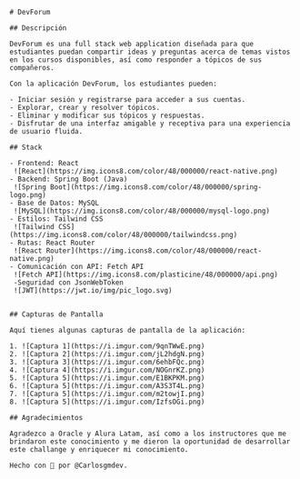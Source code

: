     # DevForum
    
    ## Descripción
    
    DevForum es una full stack web application diseñada para que estudiantes puedan compartir ideas y preguntas acerca de temas vistos en los cursos disponibles, así como responder a tópicos de sus compañeros.
    
    Con la aplicación DevForum, los estudiantes pueden:
    
    - Iniciar sesión y registrarse para acceder a sus cuentas.
    - Explorar, crear y resolver tópicos.
    - Eliminar y modificar sus tópicos y respuestas.
    - Disfrutar de una interfaz amigable y receptiva para una experiencia de usuario fluida.
    
    ## Stack
    
    - Frontend: React 
     ![React](https://img.icons8.com/color/48/000000/react-native.png) 
    - Backend: Spring Boot (Java)
     ![Spring Boot](https://img.icons8.com/color/48/000000/spring-logo.png) 
    - Base de Datos: MySQL
     ![MySQL](https://img.icons8.com/color/48/000000/mysql-logo.png) 
    - Estilos: Tailwind CSS
     ![Tailwind CSS](https://img.icons8.com/color/48/000000/tailwindcss.png) 
    - Rutas: React Router
     ![React Router](https://img.icons8.com/color/48/000000/react-native.png) 
    - Comunicación con API: Fetch API
     ![Fetch API](https://img.icons8.com/plasticine/48/000000/api.png) 
     -Seguridad con JsonWebToken
     ![JWT](https://jwt.io/img/pic_logo.svg)
    
    
    ## Capturas de Pantalla
    
    Aquí tienes algunas capturas de pantalla de la aplicación:
    
    1. ![Captura 1](https://i.imgur.com/9qnTWwE.png)
    2. ![Captura 2](https://i.imgur.com/jL2hdgN.png)
    3. ![Captura 3](https://i.imgur.com/6ehbFQc.png)
    4. ![Captura 4](https://i.imgur.com/NOGnrKZ.png)
    5. ![Captura 5](https://i.imgur.com/E1BKPKM.png)
    6. ![Captura 5](https://i.imgur.com/A3S3T4L.png)
    7. ![Captura 5](https://i.imgur.com/m2towjI.png)
    8. ![Captura 5](https://i.imgur.com/IzfsOGi.png)
    
    ## Agradecimientos
    
    Agradezco a Oracle y Alura Latam, así como a los instructores que me brindaron este conocimiento y me dieron la oportunidad de desarrollar este challange y enriquecer mi conocimiento.
    
    Hecho con 💙 por @Carlosgmdev.

